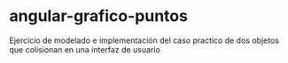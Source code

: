 # angular-grafico-puntos
Ejercicio de modelado e implementación del caso practico de dos objetos que colisionan en una interfaz de usuario
